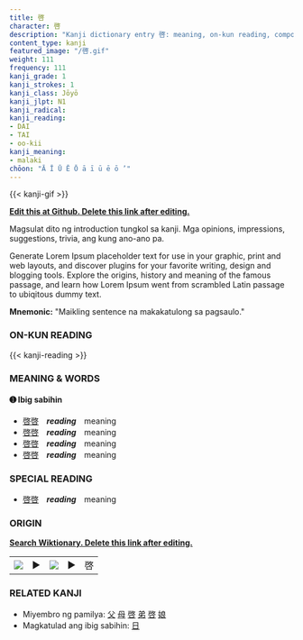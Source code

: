 ```yaml
---
title: 啓
character: 啓
description: "Kanji dictionary entry 啓: meaning, on-kun reading, compounds, origin, related kanji"
content_type: kanji
featured_image: "/啓.gif"
weight: 111
frequency: 111
kanji_grade: 1
kanji_strokes: 1
kanji_class: Jōyō
kanji_jlpt: N1
kanji_radical: 
kanji_reading: 
- DAI
- TAI
- oo-kii
kanji_meaning:
- malaki
chōon: "Ā Ī Ū Ē Ō ā ī ū ē ō ’"
---
```

[//]: # (Don't edit the line below. Kanji animated GIF code is automatically generated.)
{{< kanji-gif >}}

[//]: # (Edit below this line.)

**[Edit this at Github. Delete this link after editing.](https://github.com/tim0g/tim/tree/main/content/kanji/啓/index.md)**

Magsulat dito ng introduction tungkol sa kanji. Mga opinions, impressions, suggestions, trivia, ang kung ano-ano pa.

Generate Lorem Ipsum placeholder text for use in your graphic, print and web layouts, and discover plugins for your favorite writing, design and blogging tools. Explore the origins, history and meaning of the famous passage, and learn how Lorem Ipsum went from scrambled Latin passage to ubiqitous dummy text.
 
**Mnemonic:** "Maikling sentence na makakatulong sa pagsaulo."

### ON-KUN READING

[//]: # (Don't edit the line below. ON-KUN READING code is automatically generated.)
{{< kanji-reading >}}

### MEANING & WORDS

#### ➊ **Ibig sabihin**
  - [啓](../啓)[啓](../啓)　***reading***　meaning
  - [啓](../啓)[啓](../啓)　***reading***　meaning
  - [啓](../啓)[啓](../啓)　***reading***　meaning
  - [啓](../啓)[啓](../啓)　***reading***　meaning

### SPECIAL READING
  - [啓](../啓)[啓](../啓)　***reading***　meaning

### ORIGIN

**[Search Wiktionary. Delete this link after editing.](https://wiktionary.org/wiki/啓)**
<table class="kanji-table"><tr><td>
<img src="60px-啓-bronze.svg.png">
</td><td>▶</td><td>
<img src="60px-啓-oracle.svg.png">
</td><td>▶</td>
<td class="kanji-origin">啓</td>
</tr></table>

### RELATED KANJI
- Miyembro ng pamilya: [父](../父) [母](../母) [啓](../啓) [弟](../弟) [啓](../啓) [娘](../娘)
- Magkatulad ang ibig sabihin: [日](../日)
